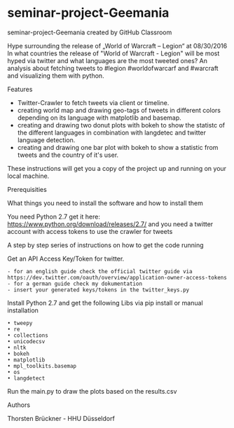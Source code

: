 # seminar-project-Geemania
seminar-project-Geemania created by GitHub Classroom

Hype surrounding the release of „World of Warcraft – Legion“ at 08/30/2016
In what countries the release of "World of Warcraft - Legion" will be most hyped via twitter and what languages are the most tweeted ones?
An analysis about fetching tweets to #legion #worldofwarcarf and #warcraft and visualizing them with python.

Features

- Twitter-Crawler to fetch tweets via client or timeline.
- creating world map and drawing geo-tags of tweets in different colors depending on its language with matplotlib and basemap.
- creating and drawing two donut plots with bokeh to show the statistc of the different languages in combination with langdetec and twitter language detection.
- creating and drawing one bar plot with bokeh to show a statistic from tweets and the country of it's user.

These instructions will get you a copy of the project up and running on your local machine.

Prerequisities

What things you need to install the software and how to install them

You need Python 2.7 get it here:
https://www.python.org/download/releases/2.7/
and you need a twitter account with access tokens to use the crawler for tweets 

A step by step series of instructions on how to get the code running

Get an API Access Key/Token for twitter.

	- for an english guide check the official twitter guide via https://dev.twitter.com/oauth/overview/application-owner-access-tokens
	- for a german guide check my dokumentation
	- insert your generated keys/tokens in the twitter_keys.py
	
Install Python 2.7 and get the following Libs via pip install or manual installation

	• tweepy
	• re
	• collections
	• unicodecsv
	• nltk
	• bokeh
	• matplotlib
	• mpl_toolkits.basemap
	• os
	• langdetect
	
Run the main.py to draw the plots based on the results.csv



Authors

Thorsten Brückner - HHU Düsseldorf
